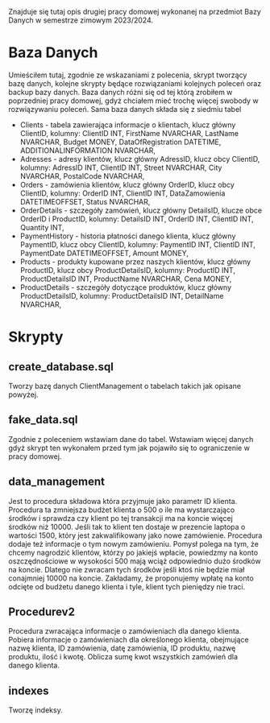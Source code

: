 Znajduje się tutaj opis drugiej pracy domowej wykonanej na przedmiot Bazy Danych w semestrze zimowym 2023/2024.

# Baza Danych
Umieściłem tutaj, zgodnie ze wskazaniami z polecenia, skrypt tworzący bazę danych, kolejne skrypty będące rozwiązaniami kolejnych poleceń oraz backup bazy danych. Baza danych różni się od tej którą zrobiłem w poprzedniej pracy domowej, gdyż chciałem mieć trochę więcej swobody w rozwiązywaniu poleceń. Sama baza danych składa się z siedmiu tabel
- Clients - tabela zawierająca informacje o klientach, klucz główny ClientID, kolumny: ClientID INT, FirstName NVARCHAR, LastName NVARCHAR, Budget MONEY, DataOfRegistration DATETIME, ADDITIONALINFORMATION NVARCHAR, 
- Adresses - adresy klientów, klucz główny AdressID, klucz obcy ClientID, kolumny: AdressID INT, ClientID INT, Street NVARCHAR, City NVARCHAR, PostalCode NVARCHAR, 
- Orders - zamówienia klientów, klucz główny OrderID, klucz obcy ClientID, kolumny: OrderID INT, ClientID INT, DataZamowienia DATETIMEOFFSET, Status NVARCHAR, 
- OrderDetails - szczegóły zamówień, klucz główny DetailsID, klucze obce OrderID i ProductID, kolumny: DetailsID INT, OrderID INT, ClientID INT, Quantity INT, 
- PaymentHistory - historia płatności danego klienta, klucz główny PaymentID, klucz obcy ClientID, kolumny: PaymentID INT, ClientID INT, PaymentDate DATETIMEOFFSET, Amount MONEY, 
- Products - produkty kupowane przez naszych klientów, klucz główny ProductID, klucz obcy ProductDetailsID, kolumny: ProductID INT, ProductDetailsID INT, ProductName NVARCHAR, Cena MONEY, 
- ProductDetails - szczegóły dotyczące produktów, klucz główny ProductDetailsID, kolumny: ProductDetailsID INT, DetailName NVARCHAR, 
# Skrypty 
## create_database.sql
Tworzy bazę danych ClientManagement o tabelach takich jak opisane powyżej. 
## fake_data.sql
Zgodnie z poleceniem wstawiam dane do tabel. Wstawiam więcej danych gdyż skrypt ten wykonałem przed tym jak pojawiło się to ograniczenie w pracy domowej. 
## data_management
Jest to procedura składowa która przyjmuje jako parametr ID klienta. Procedura ta zmniejsza budżet klienta o 500 o ile ma wystarczająco środków i sprawdza czy klient po tej transakcji ma na koncie więcej środków niż 10000. Jeśli tak to klient ten dostaje w prezencie laptopa o wartości 1500, który jest zakwalifikowany jako nowe zamówienie. Procedura dodaje też informacje o tym nowym zamówieniu. Pomysł polega na tym, że chcemy nagrodzić klientów, którzy po jakiejś wpłacie, powiedzmy na konto oszczędnościowe w wysokości 500 mają wciąż odpowiednio dużo środków na koncie. Dlatego nie zwracam tych środków jeśli ktoś nie będzie miał conajmniej 10000 na koncie. Zakładamy, że proponujemy wpłatę na konto odcięte od budżetu danego klienta i tyle, klient tych pieniędzy nie traci.
## Procedurev2
Procedura zwracająca informacje o zamówieniach dla danego klienta. Pobiera informacje o zamówieniach dla określonego klienta, obejmujące nazwę klienta, ID zamówienia, datę zamówienia, ID produktu, nazwę produktu, ilość i kwotę. Oblicza sumę kwot wszystkich zamówień dla danego klienta.
## indexes
Tworzę indeksy. 

